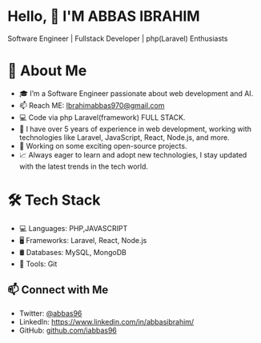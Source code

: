 # Hello, 👋 I'M ABBAS IBRAHIM 
Software Engineer | Fullstack Developer | php(Laravel) Enthusiasts
# 🚀 About Me
- 🎓 I’m a Software Engineer passionate about web development and AI.
- 📫 Reach ME: Ibrahimabbas970@gmail.com
- 💻 Code via php Laravel(framework) FULL STACK.
- 🚀 I have over 5 years of experience in web development, working with technologies like Laravel, JavaScript, React, Node.js, and more.
- 🔭 Working on some exciting open-source projects.
- 📈 Always eager to learn and adopt new technologies, I stay updated with the latest trends in the tech world.
# 🛠 Tech Stack
- 💻 Languages: PHP,JAVASCRIPT
- 🖥️ Frameworks: Laravel, React, Node.js
- 🛢️ Databases: MySQL, MongoDB
- 🔧 Tools: Git

## 📫 Connect with Me
- Twitter: [@abbas96](https://twitter.com/@abbas96)
- LinkedIn: https://www.linkedin.com/in/abbasibrahim/
- GitHub: [github.com/iabbas96](https://github.com/iabbas96)

